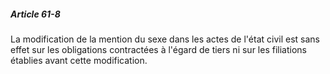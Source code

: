 ##### Article 61-8

La modification de la mention du sexe dans les actes de l'état civil est sans effet sur les obligations contractées à l'égard de tiers ni sur les filiations établies avant cette modification.

